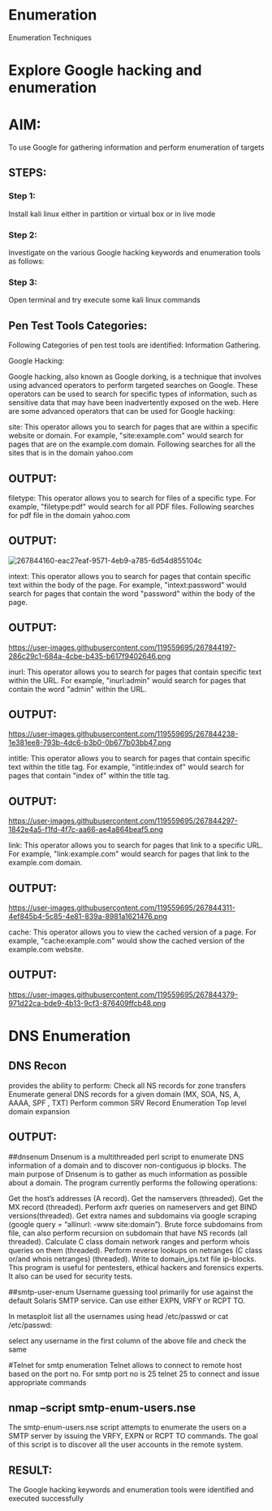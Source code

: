 # Enumeration
Enumeration Techniques

# Explore Google hacking and enumeration 

# AIM:

To use Google for gathering information and perform enumeration of targets

## STEPS:

### Step 1:

Install kali linux either in partition or virtual box or in live mode

### Step 2:

Investigate on the various Google hacking keywords and enumeration tools as follows:


### Step 3:
Open terminal and try execute some kali linux commands

## Pen Test Tools Categories:  

Following Categories of pen test tools are identified:
Information Gathering.

Google Hacking:

Google hacking, also known as Google dorking, is a technique that involves using advanced operators to perform targeted searches on Google. These operators can be used to search for specific types of information, such as sensitive data that may have been inadvertently exposed on the web. Here are some advanced operators that can be used for Google hacking:

site: This operator allows you to search for pages that are within a specific website or domain. For example, "site:example.com" would search for pages that are on the example.com domain.
Following searches for all the sites that is in the domain yahoo.com
## OUTPUT:

filetype: This operator allows you to search for files of a specific type. For example, "filetype:pdf" would search for all PDF files.
Following searches for pdf file in the domain yahoo.com
## OUTPUT:
![267844160-eac27eaf-9571-4eb9-a785-6d54d855104c](https://github.com/sanjeevraj0987/Enumeration/assets/120698946/40f29184-6a0e-42e4-87e7-231f824d5c48)




intext: This operator allows you to search for pages that contain specific text within the body of the page. For example, "intext:password" would search for pages that contain the word "password" within the body of the page.
## OUTPUT:
https://user-images.githubusercontent.com/119559695/267844197-286c29c1-684a-4cbe-b435-b617f9402646.png


inurl: This operator allows you to search for pages that contain specific text within the URL. For example, "inurl:admin" would search for pages that contain the word "admin" within the URL.
## OUTPUT:
https://user-images.githubusercontent.com/119559695/267844238-1e381ee8-793b-4dc6-b3b0-0b677b03bb47.png


intitle: This operator allows you to search for pages that contain specific text within the title tag. For example, "intitle:index of" would search for pages that contain "index of" within the title tag.
## OUTPUT:
https://user-images.githubusercontent.com/119559695/267844297-1842e4a5-f1fd-4f7c-aa66-ae4a864beaf5.png


link: This operator allows you to search for pages that link to a specific URL. For example, "link:example.com" would search for pages that link to the example.com domain.
## OUTPUT:
https://user-images.githubusercontent.com/119559695/267844311-4ef845b4-5c85-4e81-839a-8981a1621476.png


cache: This operator allows you to view the cached version of a page. For example, "cache:example.com" would show the cached version of the example.com website.
## OUTPUT:
https://user-images.githubusercontent.com/119559695/267844379-971d22ca-bde9-4b13-9cf3-876409ffcb48.png

 # DNS Enumeration


## DNS Recon

provides the ability to perform:
Check all NS records for zone transfers
Enumerate general DNS records for a given domain (MX, SOA, NS, A, AAAA, SPF , TXT)
Perform common SRV Record Enumeration
Top level domain expansion
## OUTPUT:







##dnsenum
Dnsenum is a multithreaded perl script to enumerate DNS information of a domain and to discover non-contiguous ip blocks. The main purpose of Dnsenum is to gather as much information as possible about a domain. The program currently performs the following operations:

Get the host’s addresses (A record).
Get the namservers (threaded).
Get the MX record (threaded).
Perform axfr queries on nameservers and get BIND versions(threaded).
Get extra names and subdomains via google scraping (google query = “allinurl: -www site:domain”).
Brute force subdomains from file, can also perform recursion on subdomain that have NS records (all threaded).
Calculate C class domain network ranges and perform whois queries on them (threaded).
Perform reverse lookups on netranges (C class or/and whois netranges) (threaded).
Write to domain_ips.txt file ip-blocks.
This program is useful for pentesters, ethical hackers and forensics experts. It also can be used for security tests.


##smtp-user-enum
Username guessing tool primarily for use against the default Solaris SMTP service. Can use either EXPN, VRFY or RCPT TO.


In metasploit list all the usernames using head /etc/passwd or cat /etc/passwd:

select any username in the first column of the above file and check the same


#Telnet for smtp enumeration
Telnet allows to connect to remote host based on the port no. For smtp port no is 25
telnet <host address> 25 to connect
and issue appropriate commands
  

  
  

## nmap –script smtp-enum-users.nse <hostname>

The smtp-enum-users.nse script attempts to enumerate the users on a SMTP server by issuing the VRFY, EXPN or RCPT TO commands. The goal of this script is to discover all the user accounts in the remote system.




## RESULT:
The Google hacking keywords and enumeration tools were identified and executed successfully

